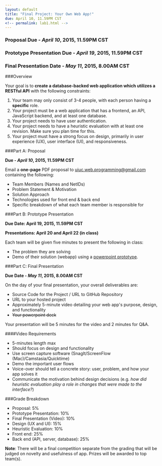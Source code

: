 ```yaml
---
layout: default
title: "Final Project: Your Own Web App!"
due: April 10, 11.59PM CST
<!-- permalink: lab1.html -->
---
```

### Proposal Due - *April 10*, 2015, 11.59PM CST
### Prototype Presentation Due - *April 19*, 2015, 11.59PM CST
### Final Presentation Date - *May 11*, 2015, 8.00AM CST

###Overview

Your goal is to **create a database-backed web application which utilizes a RESTful API** with the following constraints:

1. Your team may only consist of 3-4 people, with each person having a **specific** role.
2. Your project must be a web application that has a frontend, an API, JavaScript backend, and at least one database.
3. Your project needs to have user authentication.
4. Your project needs to have a heuristic evaluation with at least one revision. Make sure you plan time for this.
5. Your project must have a strong focus on design, primarily in user experience (UX), user interface (UI), and responsiveness.

###Part A: Proposal

**Due - *April 10*, 2015, 11.59PM CST**

Email a **one-page** PDF proposal to [uiuc.web.programming@gmail.com](mailto:uiuc.web.programming@gmail.com) containing the following:

+ Team Members (Names and NetIDs)
+ Problem Statement & Motivation
+ Solution Approach
+ Technologies used for front end & back end
+ Specific breakdown of what each team member is responsible for

###Part B: Prototype Presentation

**Due Date: April 19, 2015, 11.59PM CST**

**Presentations: April 20 and April 22 (in class)**

Each team will be given five minutes to present the following in class:

+ The problem they are solving
+ Demo of their solution (webapp) using a [powerpoint prototype](http://boxesandarrows.com/interactive-prototypes-with-powerpoint/).

###Part C: Final Presentation

**Due Date - *May 11*, 2015, 8.00AM CST**

On the day of your final presentation, your overall deliverables are:

+ Source Code for the Project / URL to GitHub Repository
+ URL to your hosted project
+ Approximately 5-minute video detailing your web app's purpose, design, and functionality
+ ~~Your powerpoint deck~~

Your presentation will be 5 minutes for the video and 2 minutes for Q&amp;A.

####Video Requirements
+ 5-minutes length max
+ Should focus on design and functionality
+ Use screen capture software (SnagIt/ScreenFlow (Mac)/Camstasia/Quicktime) 
+ Demo the important user flows
+ Voice-over should tell a concrete story: user, problem, and how your app solves it
+ Communicate the motivation behind design decisions (e.g. _how did heuristic evaluation play a role in changes that were made to the interface?_)

###Grade Breakdown

+ Proposal: 5%
+ Prototype Presentation: 10%
+ Final Presentation (Video): 10%
+ Design (UX and UI): 15%
+ Heuristic Evaluation: 10%
+ Front end: 25%
+ Back end (API, server, database): 25%

**Note**: There will be a final competition separate from the grading that will be judged on novelty and usefulness of app. Prizes will be awarded to top team(s).